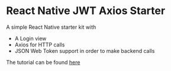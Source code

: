 # React Native JWT Axios Starter

A simple React Native starter kit with 

* A Login view
* Axios for HTTP calls
* JSON Web Token support in order to make backend calls

The tutorial can be found [here](https://willandskill.se/en/build-a-great-login-experience-with-react-native/)

